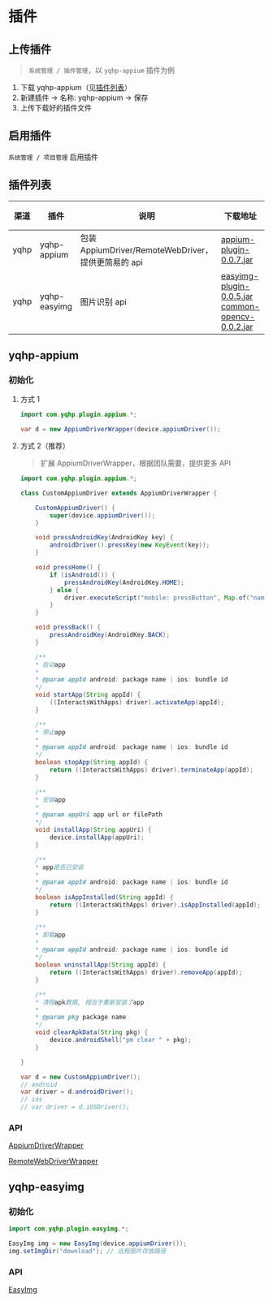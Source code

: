 # 插件

## 上传插件

> `系统管理 / 插件管理`，以 `yqhp-appium` 插件为例

1. 下载 yqhp-appium（见[插件列表](#插件列表)）
2. 新建插件 -> 名称: yqhp-appium -> 保存
3. 上传下载好的插件文件

## 启用插件

`系统管理 / 项目管理` 启用插件

## 插件列表

| 渠道 | 插件         | 说明                                                | 下载地址                                                                                                                                                                     | 说明                  |
| ---- | ------------ | --------------------------------------------------- | ---------------------------------------------------------------------------------------------------------------------------------------------------------------------------- | --------------------- |
| yqhp | yqhp-appium  | 包装 AppiumDriver/RemoteWebDriver，提供更简易的 api | [appium-plugin-0.0.7.jar](http://139.9.5.56:9000/yqhp-res/appium-plugin-0.0.7.jar)                                                                                           | [查看](#yqhp-appium)  |
| yqhp | yqhp-easyimg | 图片识别 api                                        | [easyimg-plugin-0.0.5.jar](http://139.9.5.56:9000/yqhp-res/easyimg-plugin-0.0.5.jar) <br> [common-opencv-0.0.2.jar](http://139.9.5.56:9000/yqhp-res/common-opencv-0.0.2.jar) | [查看](#yqhp-easyimg) |

## yqhp-appium

### 初始化

1.  方式 1

    ```java
    import com.yqhp.plugin.appium.*;

    var d = new AppiumDriverWrapper(device.appiumDriver());
    ```

2.  方式 2（推荐）

    > 扩展 AppiumDriverWrapper，根据团队需要，提供更多 API

    ```java
    import com.yqhp.plugin.appium.*;

    class CustomAppiumDriver extends AppiumDriverWrapper {

        CustomAppiumDriver() {
            super(device.appiumDriver());
        }

        void pressAndroidKey(AndroidKey key) {
            androidDriver().pressKey(new KeyEvent(key));
        }

        void pressHome() {
            if (isAndroid()) {
                pressAndroidKey(AndroidKey.HOME);
            } else {
                driver.executeScript("mobile: pressButton", Map.of("name", "home"));
            }
        }

        void pressBack() {
            pressAndroidKey(AndroidKey.BACK);
        }

        /**
        * 启动app
        *
        * @param appId android: package name | ios: bundle id
        */
        void startApp(String appId) {
            ((InteractsWithApps) driver).activateApp(appId);
        }

        /**
        * 停止app
        *
        * @param appId android: package name | ios: bundle id
        */
        boolean stopApp(String appId) {
            return ((InteractsWithApps) driver).terminateApp(appId);
        }

        /**
        * 安装app
        *
        * @param appUri app url or filePath
        */
        void installApp(String appUri) {
            device.installApp(appUri);
        }

        /**
        * app是否已安装
        *
        * @param appId android: package name | ios: bundle id
        */
        boolean isAppInstalled(String appId) {
            return ((InteractsWithApps) driver).isAppInstalled(appId);
        }

        /**
        * 卸载app
        *
        * @param appId android: package name | ios: bundle id
        */
        boolean uninstallApp(String appId) {
            return ((InteractsWithApps) driver).removeApp(appId);
        }

        /**
        * 清除apk数据, 相当于重新安装了app
        *
        * @param pkg package name
        */
        void clearApkData(String pkg) {
            device.androidShell("pm clear " + pkg);
        }

    }

    var d = new CustomAppiumDriver();
    // android
    var driver = d.androidDriver();
    // ios
    // var driver = d.iOSDriver();
    ```

### API

[AppiumDriverWrapper](https://github.com/yqhp/yqhp/blob/main/agent/plugins/appium/src/main/java/com/yqhp/plugin/appium/AppiumDriverWrapper.java)

[RemoteWebDriverWrapper](https://github.com/yqhp/yqhp/blob/main/agent/plugins/appium/src/main/java/com/yqhp/plugin/appium/RemoteWebDriverWrapper.java)

## yqhp-easyimg

### 初始化

```java
import com.yqhp.plugin.easyimg.*;

EasyImg img = new EasyImg(device.appiumDriver());
img.setImgDir("download"); // 远程图片存放路径
```

### API

[EasyImg](https://github.com/yqhp/yqhp/blob/main/agent/plugins/easyimg/src/main/java/com/yqhp/plugin/easyimg/EasyImg.java)
